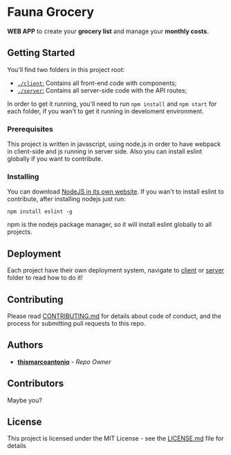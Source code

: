 # Fauna Grocery
**WEB APP** to create your **grocery list** and manage your **monthly costs**.

## Getting Started
You'll find two folders in this project root:
- [`./client`:](./client) Contains all front-end code with components;
- [`./server`:](./server) Contains all server-side code with the API routes;

In order to get it running, you'll need to run `npm install` and `npm start` for each folder, if you wan't to get it running in develoment environment. 

### Prerequisites
This project is written in javascript, using node.js in order to have webpack in client-side and js running in server side. Also you can install eslint globally if you want to contribute.

### Installing
You can download [NodeJS in its own website](https://nodejs.org/en/download/).
If you wan't to install eslint to contribute, after installing nodejs just run:
```
npm install eslint -g
```
npm is the nodejs package manager, so it will install eslint globally to all projects.

## Deployment
Each project have their own deployment system, navigate to [client](./client) or [server](./server) folder to read how to do it!

## Contributing
Please read [CONTRIBUTING.md](./contributing.md) for details about code of conduct, and the process for submitting pull requests to this repo.

## Authors
* [**thismarcoantonio**](https://github.com/thismarcoantonio) - *Repo Owner*

## Contributors
Maybe you?

## License
This project is licensed under the MIT License - see the [LICENSE.md](LICENSE.md) file for details
